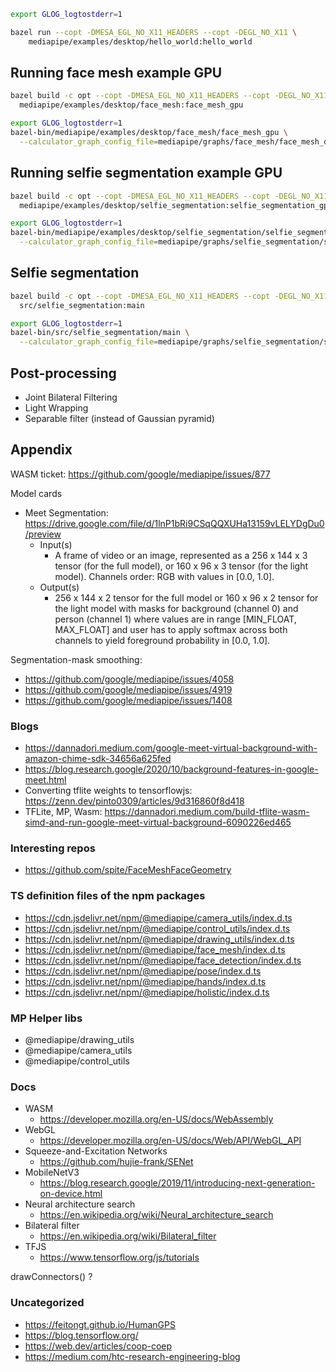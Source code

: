 

```bash
export GLOG_logtostderr=1

bazel run --copt -DMESA_EGL_NO_X11_HEADERS --copt -DEGL_NO_X11 \
    mediapipe/examples/desktop/hello_world:hello_world
```

## Running face mesh example GPU
```bash
bazel build -c opt --copt -DMESA_EGL_NO_X11_HEADERS --copt -DEGL_NO_X11 \
  mediapipe/examples/desktop/face_mesh:face_mesh_gpu

export GLOG_logtostderr=1
bazel-bin/mediapipe/examples/desktop/face_mesh/face_mesh_gpu \
  --calculator_graph_config_file=mediapipe/graphs/face_mesh/face_mesh_desktop_live_gpu.pbtxt
```

## Running selfie segmentation example GPU
```bash
bazel build -c opt --copt -DMESA_EGL_NO_X11_HEADERS --copt -DEGL_NO_X11 \
  mediapipe/examples/desktop/selfie_segmentation:selfie_segmentation_gpu

export GLOG_logtostderr=1
bazel-bin/mediapipe/examples/desktop/selfie_segmentation/selfie_segmentation_gpu \
  --calculator_graph_config_file=mediapipe/graphs/selfie_segmentation/selfie_segmentation_gpu.pbtxt
```

## Selfie segmentation
```bash
bazel build -c opt --copt -DMESA_EGL_NO_X11_HEADERS --copt -DEGL_NO_X11 \
  src/selfie_segmentation:main

export GLOG_logtostderr=1
bazel-bin/src/selfie_segmentation/main \
  --calculator_graph_config_file=mediapipe/graphs/selfie_segmentation/selfie_segmentation_gpu.pbtxt
```


## Post-processing
- Joint Bilateral Filtering
- Light Wrapping
- Separable filter (instead of Gaussian pyramid)

## Appendix
WASM ticket: https://github.com/google/mediapipe/issues/877

Model cards
- Meet Segmentation: https://drive.google.com/file/d/1lnP1bRi9CSqQQXUHa13159vLELYDgDu0/preview
    - Input(s)
      - A frame of video or an image, represented as a 256 x 144 x 3 tensor (for the full model), or 160 x 96 x 3 tensor (for the light model). Channels order: RGB with values in [0.0, 1.0].
    - Output(s)
      - 256 x 144 x 2 tensor for the full model or 160 x 96 x 2 tensor for the light model with masks for background (channel 0) and person (channel 1) where values are in range [MIN_FLOAT, MAX_FLOAT] and user has to apply softmax across both channels to yield foreground probability in [0.0, 1.0].


Segmentation-mask smoothing:
- https://github.com/google/mediapipe/issues/4058
- https://github.com/google/mediapipe/issues/4919
- https://github.com/google/mediapipe/issues/1408

### Blogs
- https://dannadori.medium.com/google-meet-virtual-background-with-amazon-chime-sdk-34656a625fed
- https://blog.research.google/2020/10/background-features-in-google-meet.html
- Converting tflite weights to tensorflowjs: https://zenn.dev/pinto0309/articles/9d316860f8d418
- TFLite, MP, Wasm: https://dannadori.medium.com/build-tflite-wasm-simd-and-run-google-meet-virtual-background-6090226ed465

### Interesting repos
- https://github.com/spite/FaceMeshFaceGeometry


### TS definition files of the npm packages
- https://cdn.jsdelivr.net/npm/@mediapipe/camera_utils/index.d.ts
- https://cdn.jsdelivr.net/npm/@mediapipe/control_utils/index.d.ts
- https://cdn.jsdelivr.net/npm/@mediapipe/drawing_utils/index.d.ts
- https://cdn.jsdelivr.net/npm/@mediapipe/face_mesh/index.d.ts
- https://cdn.jsdelivr.net/npm/@mediapipe/face_detection/index.d.ts
- https://cdn.jsdelivr.net/npm/@mediapipe/pose/index.d.ts
- https://cdn.jsdelivr.net/npm/@mediapipe/hands/index.d.ts
- https://cdn.jsdelivr.net/npm/@mediapipe/holistic/index.d.ts

### MP Helper libs
- @mediapipe/drawing_utils
- @mediapipe/camera_utils
- @mediapipe/control_utils

### Docs
- WASM
  - https://developer.mozilla.org/en-US/docs/WebAssembly
- WebGL
  - https://developer.mozilla.org/en-US/docs/Web/API/WebGL_API
- Squeeze-and-Excitation Networks
  - https://github.com/hujie-frank/SENet
- MobileNetV3
  - https://blog.research.google/2019/11/introducing-next-generation-on-device.html
- Neural architecture search
  - https://en.wikipedia.org/wiki/Neural_architecture_search
- Bilateral filter
  - https://en.wikipedia.org/wiki/Bilateral_filter
- TFJS
  - https://www.tensorflow.org/js/tutorials

drawConnectors() ?

### Uncategorized
- https://feitongt.github.io/HumanGPS
- https://blog.tensorflow.org/
- https://web.dev/articles/coop-coep
- https://medium.com/htc-research-engineering-blog